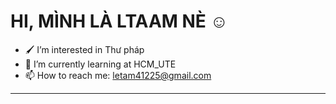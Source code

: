 #                     HI, MÌNH LÀ LTAAM NÈ ☺️

- 🖌️ I’m interested in Thư pháp 
- 🌱 I’m currently learning at HCM_UTE
- 📫 How to reach me: letam41225@gmail.com
---
